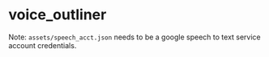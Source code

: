 # voice_outliner

Note: `assets/speech_acct.json` needs to be a google speech to text service account credentials.